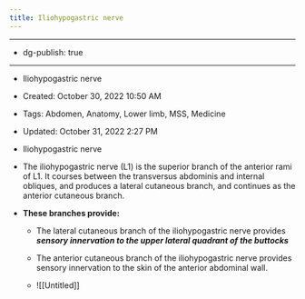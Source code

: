 ```yaml
---
title: Iliohypogastric nerve
---
```


- --

- dg-publish: true

- --

- Iliohypogastric nerve

- Created: October 30, 2022 10:50 AM

- Tags: Abdomen, Anatomy, Lower limb, MSS, Medicine

- Updated: October 31, 2022 2:27 PM

- Iliohypogastric nerve

- The iliohypogastric nerve (L1) is the superior branch of the anterior rami of L1. It courses between the transversus abdominis and internal obliques, and produces a lateral cutaneous branch, and continues as the anterior cutaneous branch.

- **************************************These branches provide:**************************************
	 - The lateral cutaneous branch of the iliohypogastric nerve provides ***********************sensory innervation to the upper lateral quadrant of the buttocks***********************

	 - The anterior cutaneous branch of the iliohypogastric nerve provides sensory innervation to the skin of the anterior abdominal wall.

	 - ![[Untitled]]
